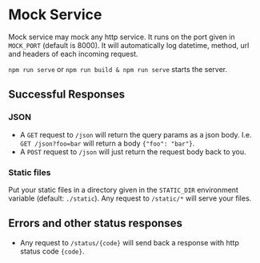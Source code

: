 # Mock Service

Mock service may mock any http service. It runs on the port given in `MOCK_PORT` (default is 8000).
It will automatically log datetime, method, url and headers of each incoming request.

`npm run serve` or `npm run build & npm run serve` starts the server.

## Successful Responses

### JSON

* A `GET` request to `/json` will return the query params as a json body. I.e. `GET /json?foo=bar` will return a body `{"foo": "bar"}`.
* A `POST` request to `/json` will just return the request body back to you.

### Static files

Put your static files in a directory given in the `STATIC_DIR` environment variable (default: `./static`). Any request to `/static/*` will serve your files.

## Errors and other status responses

* Any request to `/status/{code}` will send back a response with http status code `{code}`.
